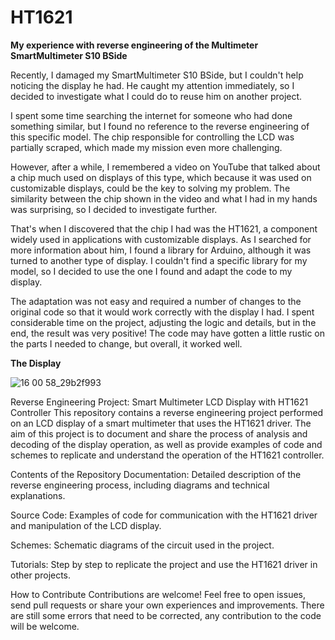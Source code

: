 # HT1621
**My experience with reverse engineering of the Multimeter SmartMultimeter S10 BSide**

Recently, I damaged my SmartMultimeter S10 BSide, but I couldn't help noticing the display he had. He caught my attention immediately, so I decided to investigate what I could do to reuse him on another project.

I spent some time searching the internet for someone who had done something similar, but I found no reference to the reverse engineering of this specific model. The chip responsible for controlling the LCD was partially scraped, which made my mission even more challenging.

However, after a while, I remembered a video on YouTube that talked about a chip much used on displays of this type, which because it was used on customizable displays, could be the key to solving my problem. The similarity between the chip shown in the video and what I had in my hands was surprising, so I decided to investigate further.

That's when I discovered that the chip I had was the HT1621, a component widely used in applications with customizable displays. As I searched for more information about him, I found a library for Arduino, although it was turned to another type of display. I couldn't find a specific library for my model, so I decided to use the one I found and adapt the code to my display.

The adaptation was not easy and required a number of changes to the original code so that it would work correctly with the display I had. I spent considerable time on the project, adjusting the logic and details, but in the end, the result was very positive! The code may have gotten a little rustic on the parts I needed to change, but overall, it worked well.

**The Display**

![16 00 58_29b2f993](https://github.com/user-attachments/assets/fb7c274c-7820-4db5-a6d2-11a311013a87)


Reverse Engineering Project: Smart Multimeter LCD Display with HT1621 Controller
This repository contains a reverse engineering project performed on an LCD display of a smart multimeter that uses the HT1621 driver. The aim of this project is to document and share the process of analysis and decoding of the display operation, as well as provide examples of code and schemes to replicate and understand the operation of the HT1621 controller.

Contents of the Repository
Documentation: Detailed description of the reverse engineering process, including diagrams and technical explanations.

Source Code: Examples of code for communication with the HT1621 driver and manipulation of the LCD display.

Schemes: Schematic diagrams of the circuit used in the project.

Tutorials: Step by step to replicate the project and use the HT1621 driver in other projects.

How to Contribute
Contributions are welcome! Feel free to open issues, send pull requests or share your own experiences and improvements.
There are still some errors that need to be corrected, any contribution to the code will be welcome.
